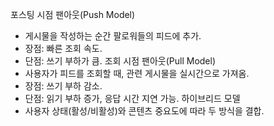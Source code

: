 포스팅 시점 팬아웃(Push Model)
- 게시물을 작성하는 순간 팔로워들의 피드에 추가.
- 장점: 빠른 조회 속도.
- 단점: 쓰기 부하가 큼.
조회 시점 팬아웃(Pull Model)
- 사용자가 피드를 조회할 때, 관련 게시물을 실시간으로 가져옴.
- 장점: 쓰기 부하 감소.
- 단점: 읽기 부하 증가, 응답 시간 지연 가능.
하이브리드 모델
- 사용자 상태(활성/비활성)와 콘텐츠 중요도에 따라 두 방식을 결합.
